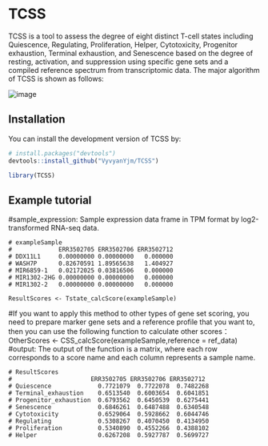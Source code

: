 # TCSS
TCSS is a tool to assess the degree of eight distinct T-cell states including Quiescence, Regulating, Proliferation, Helper, Cytotoxicity, Progenitor exhaustion, Terminal exhaustion, and Senescence based on the degree of resting, activation, and suppression using specific gene sets and a compiled reference spectrum from transcriptomic data. The major algorithm of TCSS is shown as follows:

![image](https://github.com/JingminYang/TstateScore/blob/main/TCSSalgorithm.jpg)
## Installation

You can install the development version of TCSS by:

``` r
# install.packages("devtools")
devtools::install_github("VyvyanYjm/TCSS")

library(TCSS)
```

## Example tutorial

#sample_expression: Sample expression data frame in TPM format by log2-transformed RNA-seq data.
```
# exampleSample
#             ERR3502705 ERR3502706 ERR3502712
# DDX11L1     0.00000000 0.00000000   0.000000
# WASH7P      0.82670591 1.89565638   1.404927
# MIR6859-1   0.02172025 0.03816506   0.000000
# MIR1302-2HG 0.00000000 0.00000000   0.000000
# MIR1302-2   0.00000000 0.00000000   0.000000

ResultScores <- Tstate_calcScore(exampleSample)
```
#If you want to apply this method to other types of gene set scoring, you need to prepare marker gene sets and a reference profile that you want to, then you can use the following function to calculate other scores：
OtherScores <- CSS_calcScore‎(exampleSample,reference = ref_data)
#output:
The output of the function is a matrix, where each row corresponds to a score name and each column represents a sample name.  
```
# ResultScores
#                      ERR3502705 ERR3502706 ERR3502712
# Quiescence             0.7721079  0.7722078  0.7482268
# Terminal_exhaustion    0.6513540  0.6003654  0.6041851
# Progenitor_exhaustion  0.6793562  0.6450539  0.6275441
# Senescence             0.6846261  0.6487488  0.6340548
# Cytotoxicity           0.6529064  0.5928662  0.6044746
# Regulating             0.5308267  0.4070450  0.4134950
# Proliferation          0.5340890  0.4552266  0.4388102
# Helper                 0.6267208  0.5927787  0.5699727
```
 


